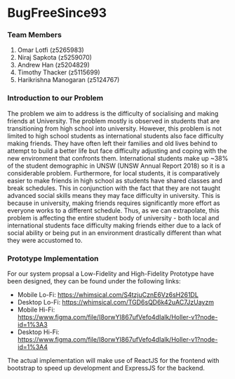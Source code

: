 # BugFreeSince93

### Team Members

1. Omar Lotfi (z5265983)
2. Niraj Sapkota (z5259070)
3. Andrew Han (z5204829)
4. Timothy Thacker (z5115699)
5. Harikrishna Manogaran (z5124767)

### Introduction to our Problem
The problem we aim to address is the difficulty of socialising and making friends at University. The problem mostly is observed in students that are transitioning from high school into university. However, this problem is not limited to high school students as international students also face difficulty making friends. They have often left their families and old lives behind to attempt to build a better life but face difficulty adjusting and coping with the new environment that confronts them. International students make up ~38% of the student demographic in UNSW (UNSW Annual Report 2018) so it is a considerable problem. Furthermore, for local students, it is comparatively easier to make friends in high school as students have shared classes and break schedules. This in conjunction with the fact that they are not taught advanced social skills means they may face difficulty in university. This is because in university, making friends requires significantly more effort as everyone works to a different schedule. Thus, as we can extrapolate, this problem is affecting the entire student body of university - both local and international students face difficulty making friends either due to a lack of social ability or being put in an environment drastically different than what they were accustomed to.

### Prototype Implementation

For our system propsal a Low-Fidelity and High-Fidelity Prototype have been designed, they can be found under the following links:
  - Mobile Lo-Fi: https://whimsical.com/S4tzjuCznE6Vz6sH261DL
  - Desktop Lo-Fi: https://whimsical.com/TGD6sQD6k42uAC7JzUayzm
  - Mobile Hi-Fi: https://www.figma.com/file/I8orwYI867ufVefo4dIalk/Holler-v1?node-id=1%3A3
  - Desktop Hi-Fi: https://www.figma.com/file/I8orwYI867ufVefo4dIalk/Holler-v1?node-id=1%3A4

The actual implementation will make use of ReactJS for the frontend with bootstrap to speed up development and ExpressJS for the backend.
